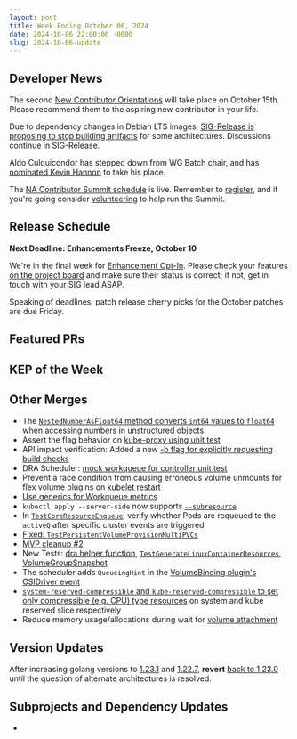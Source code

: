 ```yaml
---
layout: post
title: Week Ending October 06, 2024
date: 2024-10-06 22:00:00 -0000
slug: 2024-10-06-update
---
```


## Developer News

The second [New Contributor Orientations](https://github.com/kubernetes/community/tree/master/mentoring/new-contributor-orientation) will take place on October 15th.  Please recommend them to the aspiring new contributor in your life.

Due to dependency changes in Debian LTS images, [SIG-Release is proposing to stop building artifacts](https://groups.google.com/a/kubernetes.io/g/dev/c/LBlLCWdFN-o) for some architectures.  Discussions continue in SIG-Release.

Aldo Culquicondor has stepped down from WG Batch chair, and has [nominated Kevin Hannon](https://groups.google.com/a/kubernetes.io/g/dev/c/_HW_1SuoQug) to take his place.

The [NA Contributor Summit schedule](https://kcsna2024.sched.com/list/simple/) is live.  Remember to [register](https://www.kubernetes.dev/events/2024/kcsna/registration/), and if you're going consider [volunteering](https://docs.google.com/spreadsheets/d/1oTPG3raG9xK8DPuicC3b8cBEAqRIyPnVroDQaTu40SI/edit?usp=sharing) to help run the Summit.

## Release Schedule

**Next Deadline: Enhancements Freeze, October 10**

We're in the final week for [Enhancement Opt-In](https://groups.google.com/a/kubernetes.io/g/dev/c/9blOl07EdYc).  Please check your features [on the project board](https://bit.ly/k8s132-enhancements) and make sure their status is correct; if not, get in touch with your SIG lead ASAP.

Speaking of deadlines, patch release cherry picks for the October patches are due Friday.

## Featured PRs


## KEP of the Week


## Other Merges

* The [`NestedNumberAsFloat64` method converts `int64` values to `float64`](https://github.com/kubernetes/kubernetes/pull/127838) when accessing numbers in unstructured objects
* Assert the flag behavior on [kube-proxy using unit test](https://github.com/kubernetes/kubernetes/pull/127810)
* API impact verification: Added a new [-b flag for explicitly requesting build checks](https://github.com/kubernetes/kubernetes/pull/127802)
* DRA Scheduler: [mock workqueue for controller unit test](https://github.com/kubernetes/kubernetes/pull/127789)
* Prevent a race condition from causing erroneous volume unmounts for flex volume plugins on [kubelet restart](https://github.com/kubernetes/kubernetes/pull/127669)
* [Use generics for Workqueue metrics](https://github.com/kubernetes/kubernetes/pull/127635)
* `kubectl apply --server-side` now supports [`--subresource`](https://github.com/kubernetes/kubernetes/pull/127634)
* In [`TestCoreResourceEnqueue`](https://github.com/kubernetes/kubernetes/pull/127607), verify whether Pods are requeued to the `activeQ` after specific cluster events are triggered
* [Fixed: `TestPersistentVolumeProvisionMultiPVCs`](https://github.com/kubernetes/kubernetes/pull/127260)
* [MVP cleanup #2](https://github.com/kubernetes/kubernetes/pull/122957)
* New Tests:  [dra helper function](https://github.com/kubernetes/kubernetes/pull/127870),  [`TestGenerateLinuxContainerResources`](https://github.com/kubernetes/kubernetes/pull/125103), [VolumeGroupSnapshot](https://github.com/kubernetes/kubernetes/pull/126326)
* The scheduler adds `QueueingHint` in the [VolumeBinding plugin's CSIDriver event](https://github.com/kubernetes/kubernetes/pull/125171)
* [`system-reserved-compressible` and `kube-reserved-compressible` to set only compressible (e.g. CPU) type resources](https://github.com/kubernetes/kubernetes/pull/125982) on system and kube reserved slice respectively
* Reduce memory usage/allocations during wait for [volume attachment](https://github.com/kubernetes/kubernetes/pull/126575)

## Version Updates

After increasing golang versions to [1.23.1](https://github.com/kubernetes/kubernetes/pull/127611) and [1.22.7](https://github.com/kubernetes/kubernetes/pull/127600), **revert** [back to 1.23.0](https://github.com/kubernetes/kubernetes/pull/127861) until the question of alternate architectures is resolved.

## Subprojects and Dependency Updates

*
